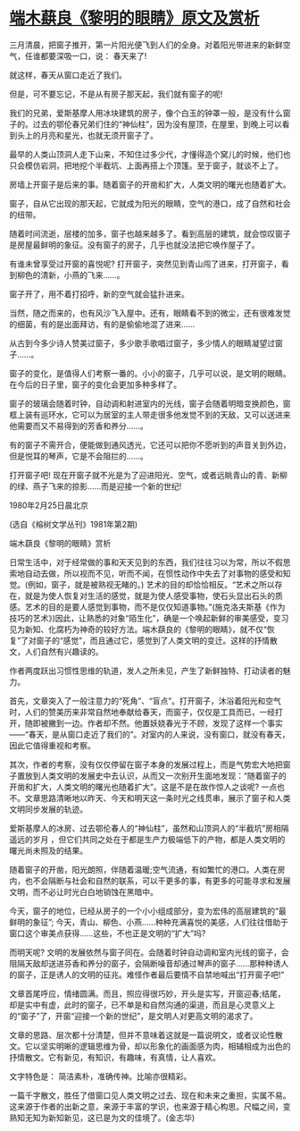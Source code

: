 # [端木蕻良《黎明的眼睛》原文及赏析](https://www.vrrw.net/wx/9124.html)

三月清晨，把窗子推开，第一片阳光便飞到人们的全身。对着阳光带进来的新鲜空气，任谁都要深吸一口，说： 春天来了!

就这样，春天从窗口走近了我们。

但是，可不要忘记，不是从有房子那天起，我们就有窗子的呢!

我们的兄弟，爱斯基摩人用冰块建筑的房子，像个白玉的钟罩一般，是没有什么窗子的。过去的鄂伦春兄弟们住的“神仙柱”，因为没有屋顶，在屋里，到晚上可以看到头上的月亮和星光，也就无须开窗子了。

最早的人类山顶洞人走下山来，不知住过多少代，才懂得造个窝儿的时候，他们也只会模仿岩洞，把地挖个半截坑、上面再搭上个顶篷。至于窗子，就谈不上了。



房墙上开窗子是后来的事。随着窗子的开凿和扩大，人类文明的曙光也随着扩大。

窗子，自从它出现的那天起，它就成为阳光的眼睛，空气的港口，成了自然和社会的纽带。

随着时间流逝，层楼的加多，窗子也越来越多了。看到高层的建筑，就会惊叹窗子是房屋最鲜明的象征。没有窗子的房子，几乎也就没法把它唤作屋子了。

有谁未曾享受过开窗的喜悦呢? 打开窗子，突然见到青山闯了进来，打开窗子，看到柳色的清新，小燕的飞来……。

窗子开了，用不着打招呼，新的空气就会猛扑进来。

当然，随之而来的，也有风沙飞入屋中。还有，眼睛看不到的微尘，还有很难发觉的细菌，有的是出面拜访，有的是偷偷地混了进来……

从古到今多少诗人赞美过窗子，多少歌手歌唱过窗子，多少情人的眼睛凝望过窗子……。

窗子的变化，是值得人们考察一番的。小小的窗子，几乎可以说，是文明的眼睛。在今后的日子里，窗子的变化会更加多种多样了。

窗子的玻璃会随着时钟，自动调和射进室内的光线，窗子会随着明暗变换颜色，窗框上装有巡环水，它可以为居室的主人带走很多他发觉不到的天敌，又可以送进来他需要而又不易得到的芳香和养分……。

有的窗子不需开合，便能做到通风透光，它还可以把你不愿听到的声音关到外边，但是悦耳的琴声，它是不会阻拦的……。

打开窗子吧! 现在开窗子就不光是为了迎进阳光、空气，或者远眺青山的青、新柳的绿、燕子飞来的掠影……而是迎接一个新的世纪!

1980年2月25日晨北京

(选自《榕树文学丛刊》1981年第2期)

端木蕻良《黎明的眼睛》赏析

日常生活中，对于经常做的事和天天见到的东西，我们往往习以为常，所以不假思索地自动去做，所以视而不见，听而不闻，在惯性动作中失去了对事物的感受和知觉。(例如，窗子，就是被熟视无睹的。) 艺术的目的却恰恰相反。“艺术之所以存在，就是为使人恢复对生活的感觉，就是为使人感受事物，使石头显出石头的质感。艺术的目的是要人感觉到事物，而不是仅仅知道事物。”(施克洛夫斯基《作为技巧的艺术》)因此，让熟悉的对象“陌生化”，确是一个唤起新鲜的审美感受，变习见为新知、化腐朽为神奇的较好方法。端木蕻良的《黎明的眼睛》，就不仅“恢复”了对窗子的“感觉”，而且通过它，感觉到了人类文明的变迁。这样的抒情散文，人们自然有兴趣读的。

作者两度跃出习惯性思维的轨道，发人之所未见，产生了新鲜独特、打动读者的魅力。

首先，文章突入了一般注意力的“死角”、“盲点”。打开窗子，沐浴着阳光和空气时，人们的赞美历来非常自然地奉献给春天，而窗子，仅仅是工具而已，一经打开，随即被撇到一边。作者却不然。他置妖娆春光于不顾，发现了这样一个事实——“春天，是从窗口走近了我们的”。对室内的人来说，没有窗口，就没有春天，因此它值得重视和考察。

其次，作者的考察，没有仅仅停留在窗子本身的发展过程上，而是气势宏大地把窗子置放到人类文明的发展史中去认识，从而又一次别开生面地发现：“随着窗子的开凿和扩大，人类文明的曙光也随着扩大”。这是不是在故作惊人之谈呢? 一点也不。文章思路清晰地以昨天、今天和明天这一条时光之线贯串，展示了窗子和人类文明同步发展的轨迹。

爱斯基摩人的冰房、过去鄂伦春人的“神仙柱”，虽然和山顶洞人的“半截坑”房相隔遥远的岁月 ，但它们共同之处在于都是生产力极端低下的产物，都是人类文明的曙光尚未照及的结果。

随着窗子的开凿，阳光朗照，伴随着温暖;空气流通，有如繁忙的港口。人类在房内，也不会隔断与社会和自然的联系，可以干更多的事，有更多的可能寻求和发展文明，而不必让时光白白地销蚀在黑暗中。

今天，窗子的地位，已经从房子的一个小小组成部分，变为宏伟的高层建筑的“最鲜明的象征”; 今天，青山、柳色、小燕……种种充满喜悦的美感，人们往往借助于窗口这个审美点获得……这些，不也正是文明的“扩大”吗?

而明天呢? 文明的发展依然与窗子同在。会随着时钟自动调和室内光线的窗子，会阻隔天敌却送进芬香和养分的窗子，会隔断噪音却通过琴声的窗子……那种种诱人的窗子，正是诱人的文明的征兆。难怪作者最后要情不自禁地喊出“打开窗子吧!”

文章首尾呼应，情绪圆满。而且，照应得很巧妙，开头是实写，开窗迎春;结尾，却是实中有虚，此时的窗子，已不单是和自然沟通的渠道，而且是心灵意义上的“窗子”了，开窗“迎接一个新的世纪”，是文明人对更高文明的渴求了。

文章的思路、层次都十分清楚，但并不意味着这就是一篇说明文，或者议论性散文。它以坚实明晰的逻辑思维为骨，却以形象化的画面感为肉，相辅相成为出色的抒情散文。它有新见，有知识，有趣味，有真情，让人喜欢。

文字特色是： 简洁素朴，准确传神。比喻亦很精彩。

一篇千字散文，胜任了借窗口见人类文明之过去、现在和未来之重担，实属不易。这来源于作者的出新之意，来源于丰富的学识，也来源于精心构思。尺幅之间，变熟知无知为新知新见，这已是为文的佳境了。(金志华)


